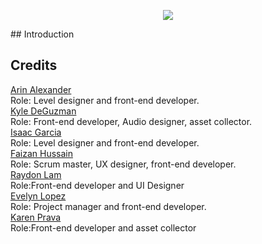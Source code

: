 <p align="center">
  <img src="https://github.com/faizan12123/Climate-Saver/blob/main/README-Img/logo-version1.png"/>
</p>
## Introduction  




## Credits

[Arin Alexander](https://github.com/arialexa9)  
Role: Level designer and front-end developer.  
[Kyle DeGuzman](https://github.com/kyledeguzmanx)  
Role: Front-end developer, Audio designer, asset collector.  
[Isaac Garcia](https://github.com/isaacmg00)   
Role: Level designer and front-end developer.  
[Faizan Hussain](https://github.com/faizan12123)   
Role: Scrum master, UX designer, front-end developer.  
[Raydon Lam](https://github.com/itzraytothedon)   
Role:Front-end developer and UI Designer  
[Evelyn Lopez](https://github.com/eve-19)     
Role: Project manager and front-end developer.  
[Karen Prava](https://github.com/karenprava)  
Role:Front-end developer and asset collector  
